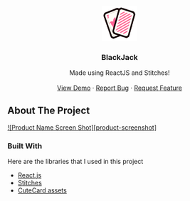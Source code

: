 <br />
<div align="center">
  <a href="https://github.com/othneildrew/Best-README-Template">
    <img src="./public/assets/logo.png" alt="Logo" width="80" height="80">
  </a>

  <h3 align="center">BlackJack</h3>

  <p align="center">
    Made using ReactJS and Stitches!
    <br />
    <br />
    <a href="https://github.com/othneildrew/Best-README-Template">View Demo</a>
    ·
    <a href="https://github.com/erickctra/blackjack/issues">Report Bug</a>
    ·
    <a href="https://github.com/erickctra/blackjack/issues">Request Feature</a>
  </p>
</div>

## About The Project

[![Product Name Screen Shot][product-screenshot]](https://github.com/erickctra/blackjack/public/assets/screenshot.png 'Screenshot')

### Built With

Here are the libraries that I used in this project

- [React.js](https://reactjs.org/)
- [Stitches](https://stitches.dev/)
- [CuteCard assets](https://dani-maccari.itch.io/cute-cards-deck)
